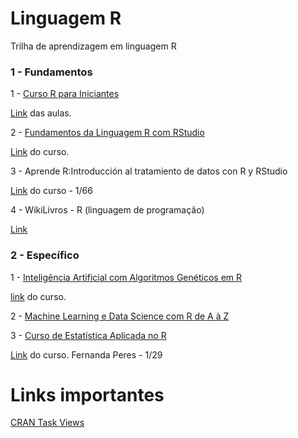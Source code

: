 # Linguagem R

Trilha de aprendizagem em linguagem R

### 1 - Fundamentos

1 - [Curso R para Iniciantes]()

[Link](https://www.youtube.com/playlist?list=PLyqOvdQmGdTQ5dE6hSD7ZGBu8bud70wYf) das aulas.

2 - [Fundamentos da Linguagem R com RStudio](https://github.com/renatogcruz/R/tree/main/Introducao_da_linguagem_R_com_RStudio)

[Link](https://www.udemy.com/course/fundamentos-da-linguagem-r-com-rstudio/) do curso.

3 - Aprende R:Introducción al tratamiento de datos con R y RStudio

[Link](https://www.youtube.com/playlist?list=PLnXFIHWLWQXFOIOdpAv2ioBHQuYgV7x2t) do curso - 1/66 

4 - WikiLivros - R (linguagem de programação)

[Link](https://pt.wikibooks.org/wiki/R_(linguagem_de_programa%C3%A7%C3%A3o))

### 2 - Específico

1 - [Inteligência Artificial com Algoritmos Genéticos em R](https://github.com/renatogcruz/R/tree/main/Inteligenca_artificial_com_algoritmos_geneticos_em_R)

[link](https://www.udemy.com/course/inteligencia-artificial-com-algoritmos-geneticos/) do curso.

2 - [Machine Learning e Data Science com R de A à Z](https://www.udemy.com/course/machine-learning-e-data-science-com-r/)

3 - [Curso de Estatística Aplicada no R](https://github.com/renatogcruz/R/tree/main/Curso_estatistica_aplicada_no_R)

[Link](https://www.youtube.com/watch?v=WVogdSlk7gY&list=PLOw62cBQ5j9VE9X4cCCfFMjW_hhEAJUhU) do curso. Fernanda Peres - 1/29


# Links importantes

[CRAN Task Views](https://cran.r-project.org/web/views/)
